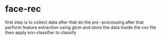 # face-rec
first step is to  collect data after that  do the pre -processing after that perform feature extraction using glcm and store the data inside the csv file then apply knn classifier to classify 
